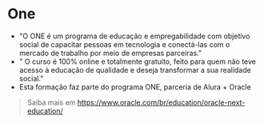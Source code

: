 # One
- "O ONE é um programa de educação e empregabilidade com objetivo social de capacitar pessoas em tecnologia e conectá-las com o mercado de trabalho por meio de empresas parceiras." <br>
- " O curso é 100% online e totalmente gratuito, feito para quem não teve acesso à educação de qualidade e deseja transformar a sua realidade social."
- Esta formação faz parte do programa ONE, parceria de Alura + Oracle
>Saiba mais em https://www.oracle.com/br/education/oracle-next-education/
